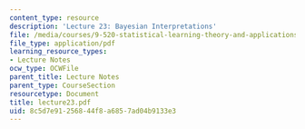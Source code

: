 ```yaml
---
content_type: resource
description: 'Lecture 23: Bayesian Interpretations'
file: /media/courses/9-520-statistical-learning-theory-and-applications-spring-2003/8c5d7e91256844f8a6857ad04b9133e3_lecture23.pdf
file_type: application/pdf
learning_resource_types:
- Lecture Notes
ocw_type: OCWFile
parent_title: Lecture Notes
parent_type: CourseSection
resourcetype: Document
title: lecture23.pdf
uid: 8c5d7e91-2568-44f8-a685-7ad04b9133e3
---
```

